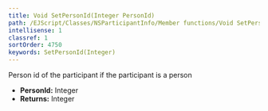 ```yaml
---
title: Void SetPersonId(Integer PersonId)
path: /EJScript/Classes/NSParticipantInfo/Member functions/Void SetPersonId(Integer p_0)
intellisense: 1
classref: 1
sortOrder: 4750
keywords: SetPersonId(Integer)
---
```



Person id of the participant if the participant is a person



* **PersonId:** Integer
* **Returns:** Integer


